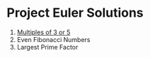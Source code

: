 # Project Euler Solutions

1. [Multiples of 3 or 5](/q001/q001.md)
2. Even Fibonacci Numbers
3. Largest Prime Factor
